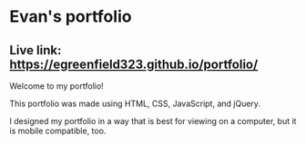 # Evan's portfolio

## Live link: https://egreenfield323.github.io/portfolio/

Welcome to my portfolio!

This portfolio was made using HTML, CSS, JavaScript, and jQuery.

I designed my portfolio in a way that is best for viewing on a computer, but it is mobile compatible, too.
